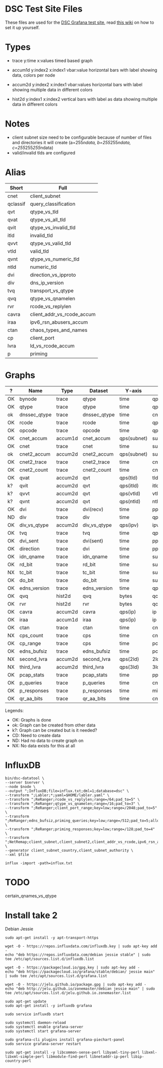 # DSC Test Site Files

These files are used for the [DSC Grafana test site](https://dev.dns-oarc.net/dsc-grafana/dashboard/db/dsc),
read [this wiki](https://github.com/DNS-OARC/dsc-datatool/wiki/Setting-up-a-test-Grafana) on how to set it up yourself.

# Types

- trace
  y:time
  x:values
  timed based graph

- accum1d
  y:index2
  x:index1
  vbar:value
  horizontal bars with label showing data, colors per node

- accum2d
  y:index2
  x:index1
  vbar:values
  horizontal bars with label showing multiple data in different colors

- hist2d
  y:index1
  x:index2
  vertical bars with label as data showing multiple data in different colors

# Notes

- client subnet size need to be configurable because of number of files and
  directories it will create (a=255*ndata, b=255*255*ndata, c=255*255*255*ndata)
- valid/invalid tlds are configured

# Alias

Short | Full
----- | ----
cnet | client_subnet
qclassif | query_classification
qvt | qtype_vs_tld
qvat | qtype_vs_all_tld
qvit | qtype_vs_invalid_tld
itld | invalid_tld
qvvt | qtype_vs_valid_tld
vtld | valid_tld
qvnt | qtype_vs_numeric_tld
ntld | numeric_tld
dvi | direction_vs_ipproto
div | dns_ip_version
tvq | transport_vs_qtype
qvq | qtype_vs_qnamelen
rvr | rcode_vs_replylen
cavra | client_addr_vs_rcode_accum
iraa | ipv6_rsn_abusers_accum
ctan | chaos_types_and_names
cp | client_port
lvra | ld_vs_rcode_accum
p | priming

# Graphs

 ?  | Name | Type | Dataset | Y-axis | X-axis | Labels
--- | ---- | ---- | --------- | ------ | ------ | ------
OK | bynode | trace | qtype | time | qps(node) | nodes
OK | qtype | trace | qtype | time | qps(qtype) | qtypes
ok | dnssec_qtype | trace | dnssec_qtype | time | cnt(rr) | rrs
OK | rcode | trace | rcode | time | qps(rcode) | rcodes
OK | opcode | trace | opcode | time | qps(opcode) | opcodes
OK | cnet_accum | accum1d | cnet_accum | qps(subnet) | subnet/country | rirs
OK | cnet | trace | cnet | time | subnets
ok | cnet2_accum | accum2d | cnet2_accum | qps(subnet) | subnet | qclassifs
OK | cnet2_trace | trace | cnet2_trace | time | cnt(qclassif) | qclassifs
OK | cnet2_count | trace | cnet2_count | time | cnt(subnet) | qclassifs
OK | qvat | accum2d | qvt | qps(tld) | tld | qtypes
k? | qvit | accum2d | qvt | qps(itld) | itld | qtypes
k? | qvvt | accum2d | qvt | qps(vtld) | vtld | qtypes
k? | qvnt | accum2d | qvt | qps(ntld) | ntld | qtypes
OK | dvi | trace | dvi(recv) | time | pps(proto) | protos
ND | div | trace | div | time | qps(ipv) | ipvs
OK | div_vs_qtype | accum2d | div_vs_qtype | qps(ipv) | ipv | qtypes
OK | tvq | trace | tvq | time | qps(proto) | protos
OK | dvi_sent | trace | dvi(sent) | time | pps(proto) | protos
OK | direction | trace | dvi | time | pps(sent/recv) | sent/recv
OK | idn_qname | trace | idn_qname | time | sum(idn(q))
OK | rd_bit | trace | rd_bit | time | sum(rd_bit(q))
NX | tc_bit | trace | tc_bit | time | sum(tc_bit(q))
OK | do_bit | trace | do_bit | time | sum(do_bit(q))
OK | edns_version | trace | edns_version | time | qps(version) | versions
OK | qvq | hist2d | qvq | bytes | qcnt | qtypes
OK | rvr | hist2d | rvr | bytes | qcnt | rcodes
OK | cavra | accum2d | cavra | qps(ip) | ip | rcodes
OK | iraa | accum1d | iraa | qps(ip) | ip | hostids
OK | ctan | trace | ctan | time | cnt(dnsid) | dnsids
NX | cps_count | trace | cps | time | cnt(uniq(port))
OK | cp_range | trace | cps | time | pcnt(range) | ranges
OK | edns_bufsiz | trace | edns_bufsiz | time | pcnt(range) | ranges
NX | second_lvra | accum2d | second_lvra | qps(2ld) | 2ld | rcodes
NX | third_lvra | accum2d | third_lvra | qps(3ld) | 3ld | rcodes
OK | pcap_stats | trace | pcap_stats | time | pps(stat) | stats
OK | p_queries | trace | p_queries | time | cnt(proto) | protos
OK | p_responses | trace | p_responses | time | min/mean/max(size)
OK | qr_aa_bits | trace | qr_aa_bits | time | cnt(qraa,qrAA,QRaa,QRAA)

Legends:
- OK: Graphs is done
- ok: Graph can be created from other data
- k?: Graph can be created but is it needed?
- CD: Need to create data
- ND: Had no data to create graph on
- NX: No data exists for this at all

# InfluxDB

```
bin/dsc-datatool \
--server $server \
--node $node \
--output ";InfluxDB;file=influx.txt;dml=1;database=dsc" \
--transform ";Labler;*;yaml=$HOME/labler.yaml" \
--transform ";ReRanger;rcode_vs_replylen;range=/64;pad_to=5" \
--transform ";ReRanger;qtype_vs_qnamelen;range=/16;pad_to=3" \
--transform ";ReRanger;client_port_range;key=low;range=/2048;pad_to=5" \
--transform ";ReRanger;edns_bufsiz,priming_queries;key=low;range=/512;pad_to=5;allow_invalid_keys=1" \
--transform ";ReRanger;priming_responses;key=low;range=/128;pad_to=4" \
--transform ";NetRemap;client_subnet,client_subnet2,client_addr_vs_rcode,ipv6_rsn_abusers;net=8" \
--generator client_subnet_country,client_subnet_authority \
--xml $file

influx -import -path=influx.txt
```

# TODO

certain_qnames_vs_qtype

# Install take 2

Debian Jessie

```
sudo apt-get install -y apt-transport-https

wget -O - https://repos.influxdata.com/influxdb.key | sudo apt-key add -
echo "deb https://repos.influxdata.com/debian jessie stable" | sudo tee /etc/apt/sources.list.d/influxdb.list

wget -O - https://packagecloud.io/gpg.key | sudo apt-key add -
echo "deb https://packagecloud.io/grafana/stable/debian/ jessie main" | sudo tee /etc/apt/sources.list.d/grafana.list

wget -O - https://jelu.github.io/package.gpg | sudo apt-key add -
echo "deb http://jelu.github.io/zonemaster/debian jessie main" | sudo tee /etc/apt/sources.list.d/jelu.github.io.zonemaster.list

sudo apt-get update
sudo apt-get install -y influxdb grafana

sudo service influxdb start

sudo systemctl daemon-reload
sudo systemctl enable grafana-server
sudo systemctl start grafana-server

sudo grafana-cli plugins install grafana-piechart-panel
sudo service grafana-server restart

sudo apt-get install -y libcommon-sense-perl libyaml-tiny-perl libxml-libxml-simple-perl libmodule-find-perl libnetaddr-ip-perl libip-country-perl
```
